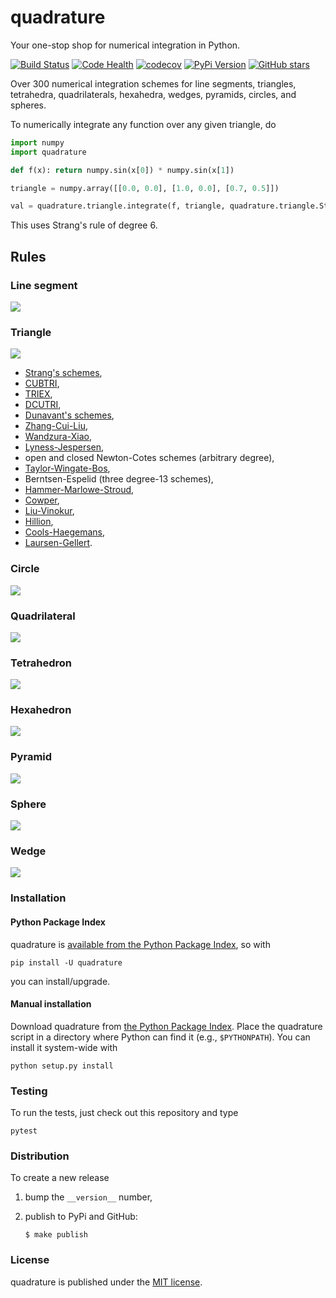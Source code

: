 # quadrature

Your one-stop shop for numerical integration in Python.

[![Build Status](https://travis-ci.org/nschloe/quadrature.svg?branch=master)](https://travis-ci.org/nschloe/quadrature)
[![Code Health](https://landscape.io/github/nschloe/quadrature/master/landscape.png)](https://landscape.io/github/nschloe/quadrature/master)
[![codecov](https://codecov.io/gh/nschloe/quadrature/branch/master/graph/badge.svg)](https://codecov.io/gh/nschloe/quadrature)
[![PyPi Version](https://img.shields.io/pypi/v/quadrature.svg)](https://pypi.python.org/pypi/quadrature)
[![GitHub stars](https://img.shields.io/github/stars/nschloe/quadrature.svg?style=social&label=Star&maxAge=2592000)](https://github.com/nschloe/quadrature)

Over 300 numerical integration schemes for line segments, triangles, tetrahedra,
quadrilaterals, hexahedra, wedges, pyramids, circles, and spheres.

To numerically integrate any function over any given triangle, do
```python
import numpy
import quadrature

def f(x): return numpy.sin(x[0]) * numpy.sin(x[1])

triangle = numpy.array([[0.0, 0.0], [1.0, 0.0], [0.7, 0.5]])

val = quadrature.triangle.integrate(f, triangle, quadrature.triangle.Strang(9))
```
This uses Strang's rule of degree 6.

## Rules

### Line segment
![](https://nschloe.github.io/quadrature/line.png)

### Triangle
![](https://nschloe.github.io/quadrature/tri.png)

 * [Strang's schemes](http://bookstore.siam.org/wc08/),
 * [CUBTRI](http://dl.acm.org/citation.cfm?id=356001),
 * [TRIEX](http://dl.acm.org/citation.cfm?id=356070&CFID=836775288&CFTOKEN=89206835),
 * [DCUTRI](http://dl.acm.org/citation.cfm?id=131772),
 * [Dunavant's schemes](https://dx.doi.org/10.1002/nme.1620210612),
 * [Zhang-Cui-Liu](http://www.jstor.org/stable/43693493),
 * [Wandzura-Xiao](https://dx.doi.org/10.1016/S0898-1221(03)90004-6),
 * [Lyness-Jespersen](https://dx.doi.org/10.1093/imamat/15.1.19),
 * open and closed Newton-Cotes schemes (arbitrary degree),
 * [Taylor-Wingate-Bos](https://arxiv.org/abs/math/0501496),
 * Berntsen-Espelid (three degree-13 schemes),
 * [Hammer-Marlowe-Stroud](https://doi.org/10.1090/S0025-5718-1956-0086389-6),
 * [Cowper](https://dx.doi.org/10.1002/nme.1620070316),
 * [Liu-Vinokur](https://dx.doi.org/10.1006/jcph.1998.5884),
 * [Hillion](https://dx.doi.org/10.1002/nme.1620110504),
 * [Cools-Haegemans](https://lirias.kuleuven.be/handle/123456789/131869),
 * [Laursen-Gellert](https://dx.doi.org/10.1002/nme.1620120107).

### Circle
![](https://nschloe.github.io/quadrature/circle.png)

### Quadrilateral
![](https://nschloe.github.io/quadrature/quad.png)

### Tetrahedron
![](https://nschloe.github.io/quadrature/tet.png)

### Hexahedron
![](https://nschloe.github.io/quadrature/hexa.png)

### Pyramid
![](https://nschloe.github.io/quadrature/pyra.png)

### Sphere
![](https://nschloe.github.io/quadrature/sphere.png)

### Wedge
![](https://nschloe.github.io/quadrature/wedge.png)

### Installation

#### Python Package Index

quadrature is [available from the Python Package Index](https://pypi.python.org/pypi/quadrature/), so with
```
pip install -U quadrature
```
you can install/upgrade.

#### Manual installation

Download quadrature from
[the Python Package Index](https://pypi.python.org/pypi/quadrature/).
Place the quadrature script in a directory where Python can find it (e.g.,
`$PYTHONPATH`). You can install it system-wide with
```
python setup.py install
```

### Testing

To run the tests, just check out this repository and type
```
pytest
```

### Distribution

To create a new release

1. bump the `__version__` number,

2. publish to PyPi and GitHub:
    ```
    $ make publish
    ```

### License
quadrature is published under the [MIT license](https://en.wikipedia.org/wiki/MIT_License).
